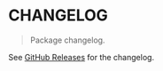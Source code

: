 # CHANGELOG

> Package changelog.

See [GitHub Releases](https://github.com/stdlib-js/array-base-one-to/releases) for the changelog.